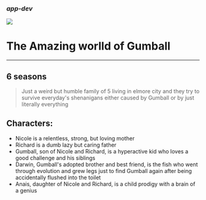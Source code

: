 ### *app-dev*
![](https://github.com/user-attachments/assets/982307d9-0682-4ff9-a81d-476efb646175)

# **The Amazing worlld of Gumball**
---
## 6 seasons
> Just a weird but humble family of 5 living in elmore city and they try to survive everyday's shenanigans either caused by Gumball or by just literally everything
## Characters:
-  Nicole is a relentless, strong, but loving mother
- Richard is a dumb lazy but caring father
- Gumball, son of Nicole and Richard, is a hyperactive kid who loves a good challenge and  his siblings
- Darwin, Gumball's adopted brother and best friend, is the fish who went through evolution and grew legs just to find Gumball again after being accidentally flushed into the toilet
- Anais, daughter of Nicole and Richard, is a child prodigy with a brain of a genius
